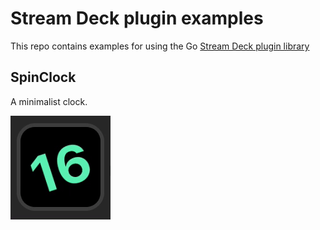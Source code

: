 # Stream Deck plugin examples

This repo contains examples for using the Go
[Stream Deck plugin library](https://github.com/tardisx/streamdeck-plugin)

## SpinClock

A minimalist clock.

![Demo](spinclock/anim.gif)
